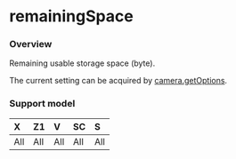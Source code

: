 # remainingSpace

### Overview

Remaining usable storage space (byte).

The current setting can be acquired by [camera.getOptions](../commands/camera.get_options.md).

### Support model

| X | Z1 | V | SC | S |
|:--|:--|:--|:--|:--|
| All | All | All | All | All |

